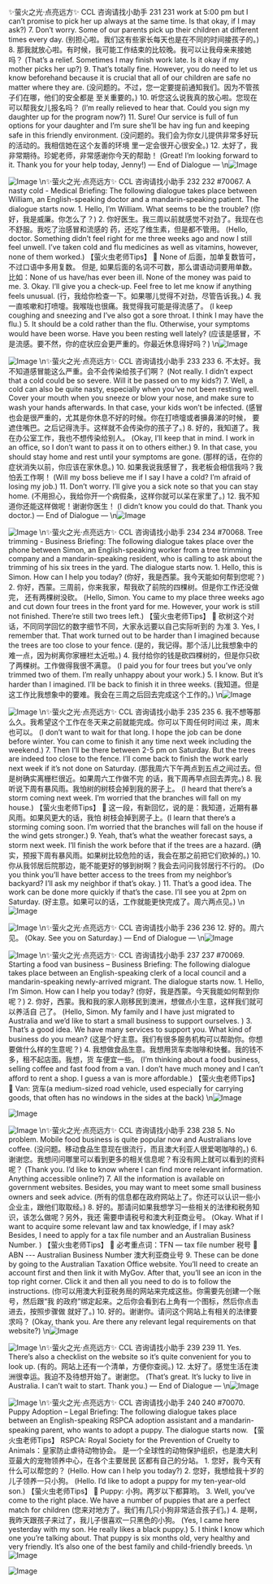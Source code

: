 ✨萤火之光·点亮远方✨
CCL 咨询请找小助手
231
231
work at 5:00 pm but I can’t promise to pick her up always at the same time. Is that okay,
if I may ask?)
7.
Don’t worry. Some of our parents pick up their children at different times every
day.
(别担心啦。我们这有些家长每天也是在不同的时间接孩子的。)
8.
那我就放心啦。有时候，我可能工作结束的比较晚。我可以让我母亲来接她吗？
(That’s a relief. Sometimes I may finish work late. Is it okay if my mother picks her up?)
9.
That’s totally fine. However, you do need to let us know beforehand because it is
crucial that all of our children are safe no matter where they are.
(没问题的。不过，您一定要提前通知我们。因为不管孩子们在哪，他们的安全都是
至关重要的。)
10. 听您这么说我真的放心啦。您现在可以帮我女儿报名吗？
(I’m really relieved to hear that. Could you sign my daughter up for the program now?)
11. Sure! Our service is full of fun options for your daughter and I’m sure she’ll
be
hav ing fun and keeping safe in this friendly environment.
(没问题的。我们会为你女儿提供非常多好玩的活动的。我相信她在这个友善的环境
里一定会很开心很安全。)
12.
太好了，我非常期待。珍妮老师，非常感谢你今天的帮助！
(Great! I’m looking forward to it. Thank you for your help today, Jenny!)
— End of Dialogue —
\n![Image](images/page231_image1.jpeg)

![Image](images/page231_image2.jpeg)
\n✨萤火之光·点亮远方✨
CCL 咨询请找小助手
232
232
#70067. A nasty cold - Medical
Briefing: The following dialogue takes place between William, an English-speaking
doctor and a mandarin-speaking patient. The dialogue starts now.
1.
Hello, I’m William. What seems to be the trouble?
(你好，我是威廉。你怎么了？)
2.
你好医生。我三周以前就感觉不对劲了。我现在也不舒服。我吃了治感冒和流感的
药，还吃了维生素，但是都不管用。
(Hello, doctor. Something didn’t feel right for me three weeks ago and now I still feel
unwell. I’ve taken cold and flu medicines as well as vitamins, however, none of them
worked.)
【萤火虫老师Tips】

None of 后面，加单复数皆可，不过口语中多用复数。
但是, 如果后面的名词不可数，那么谓语动词要用单数。
比如：None of us have/has ever been ill.
None of the money was paid to me.
3.
Okay. I’ll give you a check-up. Feel free to let me know if anything feels unusual.
(行，我给你检查一下。如果哪儿觉得不对劲，尽管告诉我。)
4.
我一直咳嗽和打喷嚏。我喉咙也很痛。我觉得我可能是得流感了。
(I keep coughing and sneezing and I’ve also got a sore throat. I think I may have the flu.)
5.
It should be a cold rather than the flu. Otherwise, your symptoms would have been
worse. Have you been resting well lately?
(应该是感冒，不是流感。要不然，你的症状应会更严重的。你最近休息得好吗？)
\n![Image](images/page232_image1.jpeg)

![Image](images/page232_image2.jpeg)
\n✨萤火之光·点亮远方✨
CCL 咨询请找小助手
233
233
6.
不太好。我不知道感冒能这么严重。会不会传染给孩子们啊？
(Not really. I didn’t expect that a cold could be so severe. Will it be passed on to my
kids?)
7.
Well, a cold can also be quite nasty, especially when you’ve not been resting well.
Cover your mouth when you sneeze or blow your nose, and make sure to wash your
hands afterwards. In that case, your kids won’t be infected.
(感冒也会是很严重的，尤其是你休息不好的时候。你在打喷嚏或者擤鼻涕的时候，
要遮住嘴巴。之后记得洗手。这样就不会传染你的孩子了。)
8.
好的，我知道了。我在办公室工作，我也不想传染给别人。
(Okay, I’ll keep that in mind. I work in an office, so I don’t want to pass it on to others
either.)
9.
In that case, you should stay home and rest until your symptoms are gone.
(那样的话，在你的症状消失以前，你应该在家休息。)
10. 如果我说我感冒了，我老板会相信我吗？我怕丢工作啊！
(Will my boss believe me if I say I have a cold? I’m afraid of losing my job.)
11. Don’t worry. I’ll give you a sick note so that you can stay home.
(不用担心，我给你开一个病假条，这样你就可以呆在家里了。)
12. 我不知道你还能这样做呢！谢谢你医生！
(I didn’t know you could do that. Thank you doctor.)
— End of Dialogue —
\n![Image](images/page233_image1.jpeg)

![Image](images/page233_image2.jpeg)
\n✨萤火之光·点亮远方✨
CCL 咨询请找小助手
234
234
#70068. Tree trimming - Business
Briefing: The following dialogue takes place over the phone between Simon, an
English-speaking worker from a tree trimming company and a mandarin-speaking
resident, who is calling to ask about the trimming of his six trees in the yard. The
dialogue starts now.
1.
Hello, this is Simon. How can I help you today?
(你好，我是西蒙。我今天能如何帮到您呢？)
2.
你好，西蒙。三周前，你来我家，帮我砍了前院的四棵树。但是你工作还没做完，
还有两棵树没砍。
(Hello, Simon. You came to my place three weeks ago and cut down four trees in the
front yard for me. However, your work is still not finished. There’re still two trees left.)
【萤火虫老师Tips】

砍树这个对话，不同同学回忆的数字细节不同，大家永远要以自己实际听到的
为准
3.
Yes, I remember that. That work turned out to be harder than I imagined because
the trees are too close to your fence.
(是的，我记得。那个活儿比我想象中的难一点，因为树离你家栅栏太近啦。)
4.
我付给你的钱是砍四棵树的，但是你只砍了两棵树。工作做得我很不满意。
(I paid you for four trees but you’ve only trimmed two of them. I’m really unhappy about
your work.)
5.
I know. But it’s harder than I imagined. I’ll be back to finish it in three weeks.
(我知道。但是这工作比我想象中的要难。我会在三周之后回去完成这个工作的。)
\n![Image](images/page234_image1.jpeg)

![Image](images/page234_image2.jpeg)
\n✨萤火之光·点亮远方✨
CCL 咨询请找小助手
235
235
6.
我不想等那么久。我希望这个工作在冬天来之前就能完成。你可以下周任何时间过
来，周末也可以。
(I don’t want to wait for that long. I hope the job can be done before winter. You can
come to finish it any time next week including the weekend.)
7.
Then I’ll be there between 2-5 pm on Saturday. But the trees are indeed too close to
the fence. I’ll come back to finish the work early next week if it’s not done on
Saturday.
(那我周六下午两点到五点之间过去。但是树确实离栅栏很近。如果周六工作做不完
的话，我下周再早点回去弄完。)
8.
我听说下周有暴风雨。我怕树的树枝会掉到我的房子上。
(I heard that there’s a storm coming next week. I’m worried that the branches will fall on
my house.)
【萤火虫老师Tips】

这一段，有新回忆，说的是：我知道，近期有暴风雨。如果风更大的话，我怕
树枝会掉到房子上。(I learn that there’s a storming coming soon. I’m worried that
the branches will fall on the house if the wind gets stronger.)
9.
Yeah, that’s what the weather forecast says, a storm next week. I’ll finish the work
before that if the trees are a hazard.
(确实，预报下周有暴风雨。如果树比较危险的话，我会在那之前把它们砍掉的。)
10. 你从我邻居后院那边，能不能更好的够到树啊？我会去问问我邻居行不行的。
(Do you think you’ll have better access to the trees from my neighbor’s backyard? I’ll ask
my neighbor if that’s okay. )
11. That’s a good idea. The work can be done more quickly if that’s the case. I’ll see you
at 2pm on Saturday.
(好主意。如果可以的话，工作就能更快完成了。周六两点见。)
\n![Image](images/page235_image1.jpeg)

![Image](images/page235_image2.jpeg)
\n✨萤火之光·点亮远方✨
CCL 咨询请找小助手
236
236
12. 好的。周六见。
(Okay. See you on Saturday.)
— End of Dialogue —
\n![Image](images/page236_image1.jpeg)

![Image](images/page236_image2.jpeg)
\n✨萤火之光·点亮远方✨
CCL 咨询请找小助手
237
237
#70069. Starting a food van business – Business
Briefing: The following dialogue takes place between an English-speaking clerk of a
local council and a mandarin-speaking newly-arrived migrant. The dialogue starts now.
1.
Hello, I’m Simon. How can I help you today?
(你好，我是西蒙。今天我能如何帮到你呢？)
2.
你好，西蒙。我和我的家人刚移民到澳洲，想做点小生意，这样我们就可以养活自
己了。
(Hello, Simon. My family and I have just migrated to Australia and we’d like to start a
small business to support ourselves. )
3.
That’s a good idea. We have many services to support you. What kind of business do
you mean?
(这是个好主意。我们有很多服务机构可以帮助你。你想要做什么样的生意呢？)
4.
我想做食品生意。我想用货车卖咖啡和快餐。我的钱不多，租不起店面。我想，货
车便宜一些。
(I’m thinking about a food business, selling coffee and fast food from a van. I don’t have
much money and I can’t afford to rent a shop. I guess a van is more affordable.)
【萤火虫老师Tips】

Van: 货车(a medium-sized road vehicle, used especially for carrying goods, that
often has no windows in the sides at the back)
\n![Image](images/page237_image1.jpeg)

![Image](images/page237_image2.jpeg)

![Image](images/page237_image3.jpeg)
\n✨萤火之光·点亮远方✨
CCL 咨询请找小助手
238
238
5.
No problem. Mobile food business is quite popular now and Australians love coffee.
(没问题。移动食品生意现在很流行，而且澳大利亚人很爱喝咖啡的。)
6.
谢谢您。我想问问哪里可以看到更多的相关信息呢？有没有网上就可以看到的资料
呢？
(Thank you. I’d like to know where I can find more relevant information. Anything
accessible online?)
7.
All the information is available on government websites. Besides, you may want to
meet some small business owners and seek advice.
(所有的信息都在政府网站上了。你还可以认识一些小企业主，跟他们取取经。)
8.
好的。那请问如果我想学习一些相关的法律和税务知识，该怎么做呢？另外，我还
需要申请税号和澳大利亚商业号。
(Okay. What if I want to acquire some relevant law and tax knowledge, if l may ask?
Besides, I need to apply for a tax file number and an Australian Business Number. )
【萤火虫老师Tips】

必考重点词：TFN — tax file number 税号

ABN --- Australian Business Number 澳大利亚商业号
9.
These can be done by going to the Australian Taxation Office website. You’ll need to
create an account first and then link it with MyGov. After that, you’ll see an icon in
the top right corner. Click it and then all you need to do is to follow the instructions.
(你可以用澳大利亚税务局的网站来完成这些。你需要先创建一个账号，然后跟“我
的政府”绑定起来。之后你会看到右上角有一个图标，然后你点击进去，按照步骤做
就好了。)
10. 好的。谢谢你。请问这个网站上有相关的法律要求吗？
(Okay, thank you. Are there any relevant legal requirements on that website?)
\n![Image](images/page238_image1.jpeg)

![Image](images/page238_image2.jpeg)
\n✨萤火之光·点亮远方✨
CCL 咨询请找小助手
239
239
11. Yes. There’s also a checklist on the website so it’s quite convenient for you to look
up.
(有的。网站上还有一个清单，方便你查阅。)
12. 太好了。感觉生活在澳洲很幸运。我迫不及待想开始了。谢谢您。
(That’s great. It’s lucky to live in Australia. I can’t wait to start. Thank you.)
— End of Dialogue —
\n![Image](images/page239_image1.jpeg)

![Image](images/page239_image2.jpeg)
\n✨萤火之光·点亮远方✨
CCL 咨询请找小助手
240
240
#70070. Puppy Adoption – Legal
Briefing: The following dialogue takes place between an English-speaking RSPCA
adoption assistant and a mandarin-speaking parent, who wants to adopt a puppy. The
dialogue starts now.
【萤火虫老师Tips】
RSPCA: Royal Society for the Prevention of Cruelty to Animals：皇家防止虐待动物协会。
是一个全球性的动物保护组织，也是澳大利亚最大的宠物领养中心，在各个主要居民
区都有自己的分站。
1.
您好，我今天有什么可以帮您的？
(Hello. How can I help you today?)
2.
您好，我想给我十岁的儿子领养一只小狗。
(Hello. I’d like to adopt a puppy for my ten-year-old son.)
【萤火虫老师Tips】

Puppy: 小狗。两岁以下都算哟。
3.
Well, you’ve come to the right place. We have a number of puppies that are a
perfect match for children
(您来对地方了。我们有几只小狗非常适合孩子们。)
4.
是啊，我昨天跟孩子来过了，我儿子很喜欢一只黑色的小狗。
(Yes, I came here yesterday with my son. He really likes a black puppy.)
5.
I think I know which one you’re talking about. That puppy is six months old, very
healthy and very friendly. It’s also one of the best family and child-friendly breeds.
\n![Image](images/page240_image1.jpeg)

![Image](images/page240_image2.jpeg)